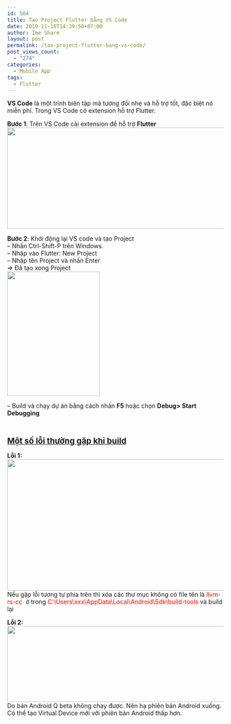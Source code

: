 ```yaml
---
id: 504
title: Tạo Project Flutter bằng VS Code
date: 2019-11-18T14:39:50+07:00
author: Ime Share
layout: post
permalink: /tao-project-flutter-bang-vs-code/
post_views_count:
  - "274"
categories:
  - Mobile App
tags:
  - Flutter
---
```

**VS Code** là một trình biên tập mã tương đối nhẹ và hỗ trợ tốt, đặc biệt nó miễn phí. Trong VS Code có extension hỗ trợ Flutter.

**Bước 1**: Trên VS Code cài extension để hỗ trợ **Flutter**[<img class="aligncenter wp-image-508 size-full" src="https://anhkevin.github.io/assets/img/uploads/2019/11/flutter-extension-ime-share-blog.png" alt="" width="1075" height="236" srcset="https://anhkevin.github.io/assets/img/uploads/2019/11/flutter-extension-ime-share-blog.png 1075w, https://anhkevin.github.io/assets/img/uploads/2019/11/flutter-extension-ime-share-blog-300x66.png 300w, https://anhkevin.github.io/assets/img/uploads/2019/11/flutter-extension-ime-share-blog-768x169.png 768w, https://anhkevin.github.io/assets/img/uploads/2019/11/flutter-extension-ime-share-blog-1024x225.png 1024w, https://anhkevin.github.io/assets/img/uploads/2019/11/flutter-extension-ime-share-blog-150x33.png 150w" sizes="(max-width: 1075px) 100vw, 1075px" />](https://anhkevin.github.io/assets/img/uploads/2019/11/flutter-extension-ime-share-blog.png)

**Bước 2**: Khởi động lại VS code và tạo Project  
&#8211; Nhấn Ctrl-Shift-P trên Windows.  
&#8211; Nhập vào Flutter: New Project  
&#8211; Nhập tên Project và nhấn Enter  
=> Đã tạo xong Project  
[<img class="alignnone size-full wp-image-509" src="https://anhkevin.github.io/assets/img/uploads/2019/11/flutter-project-ime-share-blog.png" alt="" width="215" height="290" srcset="https://anhkevin.github.io/assets/img/uploads/2019/11/flutter-project-ime-share-blog.png 215w, https://anhkevin.github.io/assets/img/uploads/2019/11/flutter-project-ime-share-blog-111x150.png 111w" sizes="(max-width: 215px) 100vw, 215px" />](https://anhkevin.github.io/assets/img/uploads/2019/11/flutter-project-ime-share-blog.png)

&#8211; Build và chạy dự án bằng cách nhấn **F5** hoặc chọn **Debug> Start Debugging**

&nbsp;

<span style="text-decoration: underline;"><span style="font-size: 14pt;"><strong>Một số lỗi thường gặp khi build</strong></span></span>

**Lỗi 1:**[  
<img class="aligncenter wp-image-512 size-full" src="https://anhkevin.github.io/assets/img/uploads/2019/11/flutter-run-error-share-blog.png" alt="" width="1044" height="306" srcset="https://anhkevin.github.io/assets/img/uploads/2019/11/flutter-run-error-share-blog.png 1044w, https://anhkevin.github.io/assets/img/uploads/2019/11/flutter-run-error-share-blog-300x88.png 300w, https://anhkevin.github.io/assets/img/uploads/2019/11/flutter-run-error-share-blog-768x225.png 768w, https://anhkevin.github.io/assets/img/uploads/2019/11/flutter-run-error-share-blog-1024x300.png 1024w, https://anhkevin.github.io/assets/img/uploads/2019/11/flutter-run-error-share-blog-150x44.png 150w" sizes="(max-width: 1044px) 100vw, 1044px" />](https://anhkevin.github.io/assets/img/uploads/2019/11/flutter-run-error-share-blog.png)  
Nếu gặp lỗi tương tự phía trên thì xóa các thư mục không có file tên là <span style="color: #ff0000;">llvm-rs-cc</span>  ở trong <span style="color: #ff0000;">C:\Users\xxx\AppData\Local\Android\Sdk\build-tools</span> và build lại

**Lỗi 2:**[<img class="aligncenter wp-image-515 size-full" src="https://anhkevin.github.io/assets/img/uploads/2019/11/flutter-run-error2-share-blog.png" alt="" width="1020" height="177" srcset="https://anhkevin.github.io/assets/img/uploads/2019/11/flutter-run-error2-share-blog.png 1020w, https://anhkevin.github.io/assets/img/uploads/2019/11/flutter-run-error2-share-blog-300x52.png 300w, https://anhkevin.github.io/assets/img/uploads/2019/11/flutter-run-error2-share-blog-768x133.png 768w, https://anhkevin.github.io/assets/img/uploads/2019/11/flutter-run-error2-share-blog-150x26.png 150w" sizes="(max-width: 1020px) 100vw, 1020px" />](https://anhkevin.github.io/assets/img/uploads/2019/11/flutter-run-error2-share-blog.png)Do bản Android Q beta không chạy được. Nên hạ phiên bản Android xuống. Có thể tạo Virtual Device mới với phiên bản Android thấp hơn.

<div id="gtx-trans" style="position: absolute; left: 281px; top: 1236.22px;">
  <div class="gtx-trans-icon">
  </div>
</div>